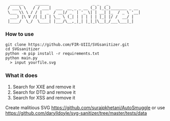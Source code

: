 ```
  ______     ______                   _ _   _              
 / ___\ \   / / ___|  ___  __ _ _ __ (_) |_(_)_______ _ __ 
 \___ \\ \ / / |  _  / __|/ _` | '_ \| | __| |_  / _ \ '__|
  ___) |\ V /| |_| | \__ \ (_| | | | | | |_| |/ /  __/ |   
 |____/  \_/  \____| |___/\__,_|_| |_|_|\__|_/___\___|_| 

```

### How to use
```
git clone https://github.com/FIR-UIII/SVGsanitizer.git
cd SVGsanitizer
python -m pip install -r requirements.txt
python main.py
  > input yourfile.svg
```

### What it does 
1. Search for XXE and remove it
2. Search for DTD and remove it
3. Search for XSS and remove it

Create malitious SVG https://github.com/surajpkhetani/AutoSmuggle or use https://github.com/darylldoyle/svg-sanitizer/tree/master/tests/data
